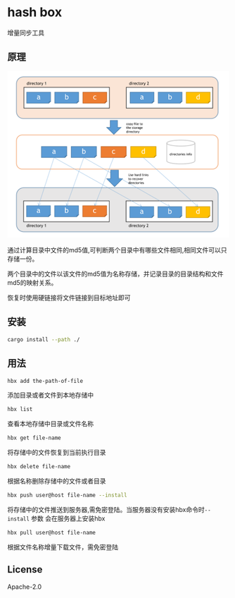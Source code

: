 # hash box

增量同步工具

## 原理

![原理](picture/p1.png)

通过计算目录中文件的md5值,可判断两个目录中有哪些文件相同,相同文件可以只存储一份。

两个目录中的文件以该文件的md5值为名称存储，并记录目录的目录结构和文件md5的映射关系。

恢复时使用硬链接将文件链接到目标地址即可

## 安装

```bash
cargo install --path ./
```

## 用法

```bash
hbx add the-path-of-file
```

添加目录或者文件到本地存储中

```bash
hbx list
```

查看本地存储中目录或文件名称

```bash
hbx get file-name
```

将存储中的文件恢复到当前执行目录

```bash
hbx delete file-name
```

根据名称删除存储中的文件或者目录

```bash
hbx push user@host file-name --install
```

将存储中的文件推送到服务器,需免密登陆。当服务器没有安装hbx命令时`--install` 参数 会在服务器上安装hbx

```bash
hbx pull user@host file-name
```

根据文件名称增量下载文件，需免密登陆

## License

Apache-2.0